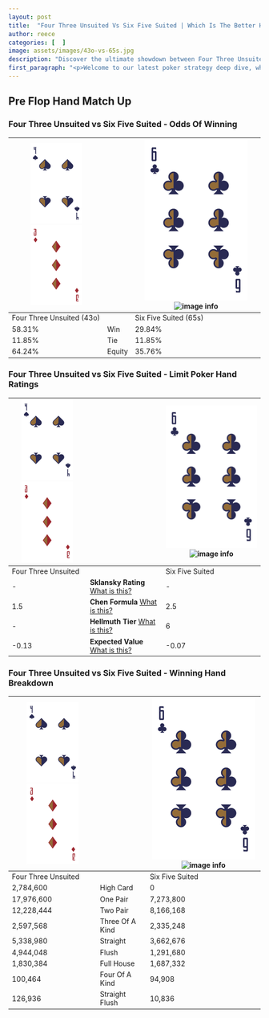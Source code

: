 ```yaml
---
layout: post
title:  "Four Three Unsuited Vs Six Five Suited | Which Is The Better Hand In Poker? A Complete Guide"
author: reece
categories: [  ]
image: assets/images/43o-vs-65s.jpg
description: "Discover the ultimate showdown between Four Three Unsuited and Six Five Suited in poker! Uncover the odds, strategies, and scenarios where one hand triumphs over the other. Get ready to up your poker game with this thrilling analysis."
first_paragraph: "<p>Welcome to our latest poker strategy deep dive, where we're pitting two distinct hands against each other in a high-stakes showdown: Four Three Unsuited vs Six Five Suited.</p><p>In the dynamic world of poker, every decision counts, and knowing which hand holds the upper hand is key to your success at the table.</p><p>In this article, we'll dissect these two hands, explore the scenarios where one dominates the other, and equip you with the knowledge to make strategic choices that can tip the odds in your favor.</p><p>Get ready to unravel the intriguing dynamics of these poker hands and elevate your game to new heights.</p>"
---
```




[comment]: # (sp0)

## Pre Flop Hand Match Up

<div class="table hand-ratings" markdown="1"> 



### Four Three Unsuited vs Six Five Suited - Odds Of Winning


    
| ![image info](assets/images/hand1/4.png) ![image info](assets/images/hand1/3o.png) |  | ![image info](assets/images/hand2/6.png) ![image info](assets/images/hand2/5s.png) |
| -------- | -------- | -------- |
| Four Three Unsuited (43o) |  | Six Five Suited (65s) |
| 58.31% | Win | 29.84% |
| 11.85% | Tie | 11.85% |
| 64.24% | Equity | 35.76% |




[comment]: # (sp1)



### Four Three Unsuited vs Six Five Suited - Limit Poker Hand Ratings


    
| ![image info](assets/images/hand1/4.png) ![image info](assets/images/hand1/3o.png) |  | ![image info](assets/images/hand2/6.png) ![image info](assets/images/hand2/5s.png) |
| -------- | -------- | -------- |
| Four Three Unsuited |  | Six Five Suited |
| - | **Sklansky Rating** [What is this?](/sklansky-rating-explained) | - |
| 1.5 | **Chen Formula** [What is this?](/chen-formula-explained) | 2.5 |
| - | **Hellmuth Tier** [What is this?](/Hellmuth-tier-explained) | 6 |
| -0.13 | **Expected Value** [What is this?](/expected-value-explained) | -0.07 |




[comment]: # (sp2)



### Four Three Unsuited vs Six Five Suited - Winning Hand Breakdown


    
| ![image info](assets/images/hand1/4.png) ![image info](assets/images/hand1/3o.png) |  | ![image info](assets/images/hand2/6.png) ![image info](assets/images/hand2/5s.png) |
| -------- | -------- | -------- |
| Four Three Unsuited |  | Six Five Suited |
| 2,784,600 | High Card | 0 |
| 17,976,600 | One Pair | 7,273,800 |
| 12,228,444 | Two Pair | 8,166,168 |
| 2,597,568 | Three Of A Kind | 2,335,248 |
| 5,338,980 | Straight | 3,662,676 |
| 4,944,048 | Flush | 1,291,680 |
| 1,830,384 | Full House | 1,687,332 |
| 100,464 | Four Of A Kind | 94,908 |
| 126,936 | Straight Flush | 10,836 |




[comment]: # (sp3)



</div>

[comment]: # (sp4)



[comment]: # (sp5)

